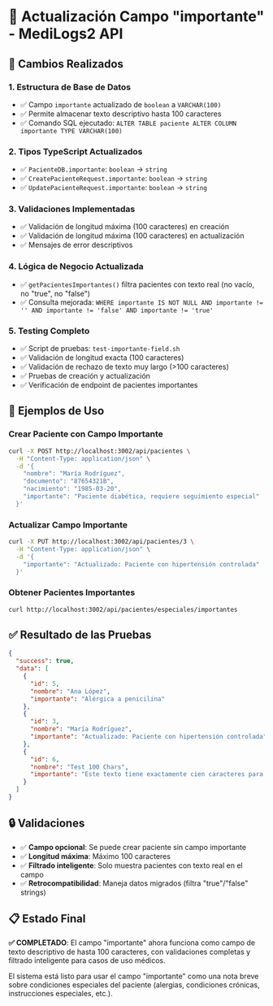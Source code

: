 # 🔄 Actualización Campo "importante" - MediLogs2 API

## 📝 Cambios Realizados

### 1. **Estructura de Base de Datos**
- ✅ Campo `importante` actualizado de `boolean` a `VARCHAR(100)`
- ✅ Permite almacenar texto descriptivo hasta 100 caracteres
- ✅ Comando SQL ejecutado: `ALTER TABLE paciente ALTER COLUMN importante TYPE VARCHAR(100)`

### 2. **Tipos TypeScript Actualizados**
- ✅ `PacienteDB.importante`: `boolean` → `string`
- ✅ `CreatePacienteRequest.importante`: `boolean` → `string`
- ✅ `UpdatePacienteRequest.importante`: `boolean` → `string`

### 3. **Validaciones Implementadas**
- ✅ Validación de longitud máxima (100 caracteres) en creación
- ✅ Validación de longitud máxima (100 caracteres) en actualización
- ✅ Mensajes de error descriptivos

### 4. **Lógica de Negocio Actualizada**
- ✅ `getPacientesImportantes()` filtra pacientes con texto real (no vacío, no "true", no "false")
- ✅ Consulta mejorada: `WHERE importante IS NOT NULL AND importante != '' AND importante != 'false' AND importante != 'true'`

### 5. **Testing Completo**
- ✅ Script de pruebas: `test-importante-field.sh`
- ✅ Validación de longitud exacta (100 caracteres)
- ✅ Validación de rechazo de texto muy largo (>100 caracteres)
- ✅ Pruebas de creación y actualización
- ✅ Verificación de endpoint de pacientes importantes

## 🎯 Ejemplos de Uso

### Crear Paciente con Campo Importante
```bash
curl -X POST http://localhost:3002/api/pacientes \
  -H "Content-Type: application/json" \
  -d '{
    "nombre": "María Rodríguez",
    "documento": "87654321B",
    "nacimiento": "1985-03-20",
    "importante": "Paciente diabética, requiere seguimiento especial"
  }'
```

### Actualizar Campo Importante
```bash
curl -X PUT http://localhost:3002/api/pacientes/3 \
  -H "Content-Type: application/json" \
  -d '{
    "importante": "Actualizado: Paciente con hipertensión controlada"
  }'
```

### Obtener Pacientes Importantes
```bash
curl http://localhost:3002/api/pacientes/especiales/importantes
```

## ✅ Resultado de las Pruebas

```json
{
  "success": true,
  "data": [
    {
      "id": 5,
      "nombre": "Ana López",
      "importante": "Alérgica a penicilina"
    },
    {
      "id": 3,
      "nombre": "María Rodríguez", 
      "importante": "Actualizado: Paciente con hipertensión controlada"
    },
    {
      "id": 6,
      "nombre": "Test 100 Chars",
      "importante": "Este texto tiene exactamente cien caracteres para probar el límite establecido en el campo."
    }
  ]
}
```

## 🔒 Validaciones

- ✅ **Campo opcional**: Se puede crear paciente sin campo importante
- ✅ **Longitud máxima**: Máximo 100 caracteres
- ✅ **Filtrado inteligente**: Solo muestra pacientes con texto real en el campo
- ✅ **Retrocompatibilidad**: Maneja datos migrados (filtra "true"/"false" strings)

## 📋 Estado Final

**✅ COMPLETADO**: El campo "importante" ahora funciona como campo de texto descriptivo de hasta 100 caracteres, con validaciones completas y filtrado inteligente para casos de uso médicos.

El sistema está listo para usar el campo "importante" como una nota breve sobre condiciones especiales del paciente (alergias, condiciones crónicas, instrucciones especiales, etc.).
